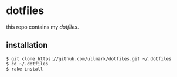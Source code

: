 # dotfiles
this repo contains my *dotfiles*.

## installation

```shell
$ git clone https://github.com/ullmark/dotfiles.git ~/.dotfiles
$ cd ~/.dotfiles
$ rake install
```
